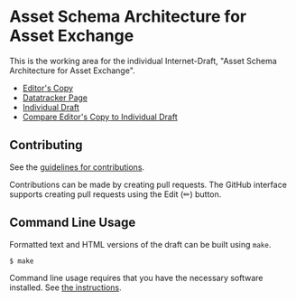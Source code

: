 # Asset Schema Architecture for Asset Exchange

This is the working area for the individual Internet-Draft, "Asset Schema Architecture for Asset Exchange".

* [Editor's Copy](https://compellio.github.io/draft-avrilionis-satp-asset-schema-architecture/#go.draft-avrilionis-satp-asset-schema-architecture.html)
* [Datatracker Page](https://datatracker.ietf.org/doc/draft-avrilionis-satp-asset-schema-architecture)
* [Individual Draft](https://datatracker.ietf.org/doc/html/draft-avrilionis-satp-asset-schema-architecture)
* [Compare Editor's Copy to Individual Draft](https://compellio.github.io/draft-avrilionis-satp-asset-schema-architecture/#go.draft-avrilionis-satp-asset-schema-architecture.diff)


## Contributing

See the
[guidelines for contributions](https://github.com/compellio/draft-avrilionis-satp-asset-schema-architecture/blob//CONTRIBUTING.md).

Contributions can be made by creating pull requests.
The GitHub interface supports creating pull requests using the Edit (✏) button.


## Command Line Usage

Formatted text and HTML versions of the draft can be built using `make`.

```sh
$ make
```

Command line usage requires that you have the necessary software installed.  See
[the instructions](https://github.com/martinthomson/i-d-template/blob/main/doc/SETUP.md).

